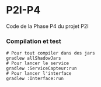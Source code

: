 # P2I-P4
Code de la Phase P4 du projet P2I

### Compilation et test
```shell script
# Pour tout compiler dans des jars
gradlew allShadowJars
# Pour lancer le service
gradlew :ServiceCapteur:run
# Pour lancer l'interface
gradlew :Interface:run
```

